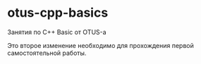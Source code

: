 # otus-cpp-basics
Занятия по C++ Basic от OTUS-а

Это второе изменение необходимо для прохождения первой самостоятельной работы.
